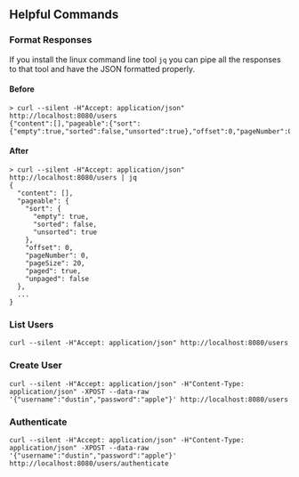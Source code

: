 ## Helpful Commands

### Format Responses

If you install the linux command line tool `jq` you can pipe all the responses to that tool and have the JSON formatted properly.

#### Before

    > curl --silent -H"Accept: application/json" http://localhost:8080/users
    {"content":[],"pageable":{"sort":{"empty":true,"sorted":false,"unsorted":true},"offset":0,"pageNumber":0,"pageSize":20,"paged":true,"unpaged":false}...}

#### After

    > curl --silent -H"Accept: application/json" http://localhost:8080/users | jq
    {
      "content": [],
      "pageable": {
        "sort": {
          "empty": true,
          "sorted": false,
          "unsorted": true
        },
        "offset": 0,
        "pageNumber": 0,
        "pageSize": 20,
        "paged": true,
        "unpaged": false
      },
      ...
    }



### List Users

    curl --silent -H"Accept: application/json" http://localhost:8080/users

### Create User

    curl --silent -H"Accept: application/json" -H"Content-Type: application/json" -XPOST --data-raw '{"username":"dustin","password":"apple"}' http://localhost:8080/users

### Authenticate

    curl --silent -H"Accept: application/json" -H"Content-Type: application/json" -XPOST --data-raw '{"username":"dustin","password":"apple"}' http://localhost:8080/users/authenticate